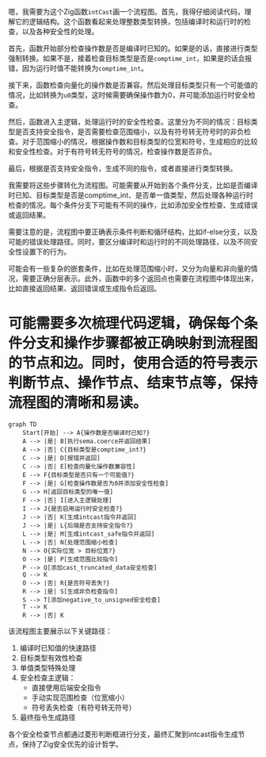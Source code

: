 嗯，我需要为这个Zig函数`intCast`画一个流程图。首先，我得仔细阅读代码，理解它的逻辑结构。这个函数看起来处理整数类型转换，包括编译时和运行时的检查，以及各种安全性的处理。

首先，函数开始部分检查操作数是否是编译时已知的。如果是的话，直接进行类型强制转换。如果不是，接着检查目标类型是否是`comptime_int`，如果是的话会报错，因为运行时值不能转换为`comptime_int`。

接下来，函数检查向量化的操作数是否兼容。然后处理目标类型只有一个可能值的情况，比如转换为`u0`类型，这时候需要确保操作数为0，并可能添加运行时安全检查。

然后，函数进入主逻辑，处理运行时的安全性检查。这里分为不同的情况：目标类型是否支持安全指令，是否需要检查范围缩小，以及有符号转无符号时的非负检查。对于范围缩小的情况，根据操作数和目标类型的位宽和符号，生成相应的比较和安全性检查。对于有符号转无符号的情况，检查操作数是否非负。

最后，根据是否支持安全指令，生成不同的指令，或者直接进行类型转换。

我需要将这些步骤转化为流程图。可能需要从开始到各个条件分支，比如是否编译时已知、目标类型是否是comptime_int、是否单一值类型，然后处理各种运行时检查的情况。每个条件分支下可能有不同的操作，比如添加安全性检查、生成错误或返回结果。

需要注意的是，流程图中要正确表示条件判断和循环结构，比如if-else分支，以及可能的错误处理路径。同时，要区分编译时和运行时的不同处理路径，以及不同安全性设置下的行为。

可能会有一些复杂的嵌套条件，比如在处理范围缩小时，又分为向量和非向量的情况，需要正确分层表示。此外，函数中的多个返回点也需要在流程图中体现出来，比如直接返回结果、返回错误或生成指令后返回。

可能需要多次梳理代码逻辑，确保每个条件分支和操作步骤都被正确映射到流程图的节点和边。同时，使用合适的符号表示判断节点、操作节点、结束节点等，保持流程图的清晰和易读。
================================================
```mermaid
graph TD
    Start[开始] --> A{操作数是否编译时已知?}
    A --> |是| B[执行sema.coerce并返回结果]
    A --> |否| C{目标类型是comptime_int?}
    C --> |是| D[报错并返回]
    C --> |否| E[检查向量化操作数兼容性]
    E --> F{目标类型是否只有一个可能值?}
    F --> |是| G[检查操作数是否为0并添加安全性检查]
    G --> H[返回目标类型的唯一值]
    F --> |否| I[进入主逻辑处理]
    I --> J{是否启用运行时安全检查?}
    J --> |否| K[生成intcast指令并返回]
    J --> |是| L{后端是否支持安全指令?}
    L --> |是| M[生成intcast_safe指令并返回]
    L --> |否| N[处理范围缩小检查]
    N --> O{实际位宽 > 目标位宽?}
    O --> |是| P[生成范围比较指令]
    P --> Q[添加cast_truncated_data安全检查]
    Q --> K
    O --> |否| R{是否符号丢失?}
    R --> |是| S[生成非负检查指令]
    S --> T[添加negative_to_unsigned安全检查]
    T --> K
    R --> |否| K
``` 

该流程图主要展示以下关键路径：
1. 编译时已知值的快速路径
2. 目标类型有效性检查
3. 单值类型特殊处理
4. 安全检查主逻辑：
   - 直接使用后端安全指令
   - 手动实现范围检查（位宽缩小）
   - 符号丢失检查（有符号转无符号）
5. 最终指令生成路径

各个安全检查节点都通过菱形判断框进行分支，最终汇聚到intcast指令生成节点，保持了Zig安全优先的设计哲学。